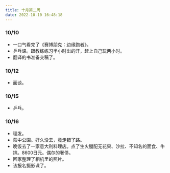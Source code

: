 ```yaml
---
title: 十月第二周
date: 2022-10-10 16:48:18
---
```

### 10/10

- 一口气看完了《赛博朋克：边缘跑者》。
- 乒乓课。跟教练练习半小时出的汗，赶上自己玩两小时。
- 翻译的书准备交稿了。

### 10/12
- 面谈。

### 10/15
- 乒乓。

### 10/16
- 理发。
- 萩中公園。好久没去，竟走错了路。
- 晚饭去了一家意大利料理店。点了生火腿配无花果、沙拉、不知名的面食、牛排。8600日元。偶尔的奢侈。
- 回家整理了相机里的照片。
- 该报名摄影课了。